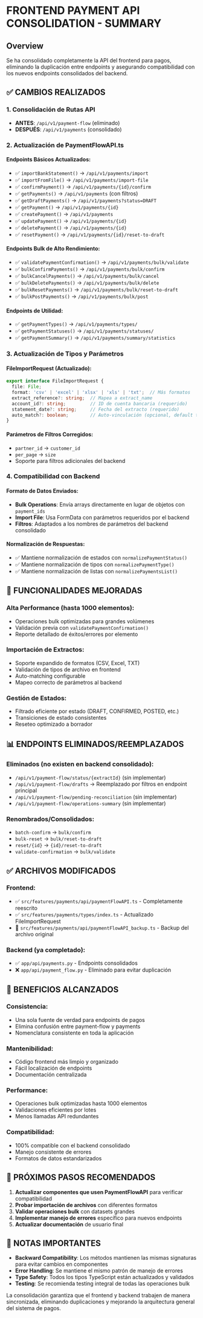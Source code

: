 # FRONTEND PAYMENT API CONSOLIDATION - SUMMARY

## Overview
Se ha consolidado completamente la API del frontend para pagos, eliminando la duplicación entre endpoints y asegurando compatibilidad con los nuevos endpoints consolidados del backend.

## ✅ CAMBIOS REALIZADOS

### 1. Consolidación de Rutas API
- **ANTES**: `/api/v1/payment-flow` (eliminado)
- **DESPUÉS**: `/api/v1/payments` (consolidado)

### 2. Actualización de PaymentFlowAPI.ts

#### Endpoints Básicos Actualizados:
- ✅ `importBankStatement()` → `/api/v1/payments/import`
- ✅ `importFromFile()` → `/api/v1/payments/import-file`
- ✅ `confirmPayment()` → `/api/v1/payments/{id}/confirm`
- ✅ `getPayments()` → `/api/v1/payments` (con filtros)
- ✅ `getDraftPayments()` → `/api/v1/payments?status=DRAFT`
- ✅ `getPayment()` → `/api/v1/payments/{id}`
- ✅ `createPayment()` → `/api/v1/payments`
- ✅ `updatePayment()` → `/api/v1/payments/{id}`
- ✅ `deletePayment()` → `/api/v1/payments/{id}`
- ✅ `resetPayment()` → `/api/v1/payments/{id}/reset-to-draft`

#### Endpoints Bulk de Alto Rendimiento:
- ✅ `validatePaymentConfirmation()` → `/api/v1/payments/bulk/validate`
- ✅ `bulkConfirmPayments()` → `/api/v1/payments/bulk/confirm`
- ✅ `bulkCancelPayments()` → `/api/v1/payments/bulk/cancel`
- ✅ `bulkDeletePayments()` → `/api/v1/payments/bulk/delete`
- ✅ `bulkResetPayments()` → `/api/v1/payments/bulk/reset-to-draft`
- ✅ `bulkPostPayments()` → `/api/v1/payments/bulk/post`

#### Endpoints de Utilidad:
- ✅ `getPaymentTypes()` → `/api/v1/payments/types/`
- ✅ `getPaymentStatuses()` → `/api/v1/payments/statuses/`
- ✅ `getPaymentSummary()` → `/api/v1/payments/summary/statistics`

### 3. Actualización de Tipos y Parámetros

#### FileImportRequest (Actualizado):
```typescript
export interface FileImportRequest {
  file: File;
  format: 'csv' | 'excel' | 'xlsx' | 'xls' | 'txt';  // Más formatos
  extract_reference?: string;  // Mapea a extract_name
  account_id?: string;         // ID de cuenta bancaria (requerido)
  statement_date?: string;     // Fecha del extracto (requerido)
  auto_match?: boolean;        // Auto-vinculación (opcional, default true)
}
```

#### Parámetros de Filtros Corregidos:
- `partner_id` → `customer_id`
- `per_page` → `size`
- Soporte para filtros adicionales del backend

### 4. Compatibilidad con Backend

#### Formato de Datos Enviados:
- **Bulk Operations**: Envía arrays directamente en lugar de objetos con `payment_ids`
- **Import File**: Usa FormData con parámetros requeridos por el backend
- **Filtros**: Adaptados a los nombres de parámetros del backend consolidado

#### Normalización de Respuestas:
- ✅ Mantiene normalización de estados con `normalizePaymentStatus()`
- ✅ Mantiene normalización de tipos con `normalizePaymentType()`
- ✅ Mantiene normalización de listas con `normalizePaymentsList()`

## 🔧 FUNCIONALIDADES MEJORADAS

### Alta Performance (hasta 1000 elementos):
- Operaciones bulk optimizadas para grandes volúmenes
- Validación previa con `validatePaymentConfirmation()`
- Reporte detallado de éxitos/errores por elemento

### Importación de Extractos:
- Soporte expandido de formatos (CSV, Excel, TXT)
- Validación de tipos de archivo en frontend
- Auto-matching configurable
- Mapeo correcto de parámetros al backend

### Gestión de Estados:
- Filtrado eficiente por estado (DRAFT, CONFIRMED, POSTED, etc.)
- Transiciones de estado consistentes
- Reseteo optimizado a borrador

## 📊 ENDPOINTS ELIMINADOS/REEMPLAZADOS

### Eliminados (no existen en backend consolidado):
- `/api/v1/payment-flow/status/{extractId}` (sin implementar)
- `/api/v1/payment-flow/drafts` → Reemplazado por filtros en endpoint principal
- `/api/v1/payment-flow/pending-reconciliation` (sin implementar)
- `/api/v1/payment-flow/operations-summary` (sin implementar)

### Renombrados/Consolidados:
- `batch-confirm` → `bulk/confirm`
- `bulk-reset` → `bulk/reset-to-draft`
- `reset/{id}` → `{id}/reset-to-draft`
- `validate-confirmation` → `bulk/validate`

## ✅ ARCHIVOS MODIFICADOS

### Frontend:
- ✅ `src/features/payments/api/paymentFlowAPI.ts` - Completamente reescrito
- ✅ `src/features/payments/types/index.ts` - Actualizado FileImportRequest
- 📄 `src/features/payments/api/paymentFlowAPI_backup.ts` - Backup del archivo original

### Backend (ya completado):
- ✅ `app/api/payments.py` - Endpoints consolidados
- ❌ `app/api/payment_flow.py` - Eliminado para evitar duplicación

## 🎯 BENEFICIOS ALCANZADOS

### Consistencia:
- Una sola fuente de verdad para endpoints de pagos
- Elimina confusión entre payment-flow y payments
- Nomenclatura consistente en toda la aplicación

### Mantenibilidad:
- Código frontend más limpio y organizado
- Fácil localización de endpoints
- Documentación centralizada

### Performance:
- Operaciones bulk optimizadas hasta 1000 elementos
- Validaciones eficientes por lotes
- Menos llamadas API redundantes

### Compatibilidad:
- 100% compatible con el backend consolidado
- Manejo consistente de errores
- Formatos de datos estandarizados

## 🔄 PRÓXIMOS PASOS RECOMENDADOS

1. **Actualizar componentes que usen PaymentFlowAPI** para verificar compatibilidad
2. **Probar importación de archivos** con diferentes formatos
3. **Validar operaciones bulk** con datasets grandes
4. **Implementar manejo de errores** específico para nuevos endpoints
5. **Actualizar documentación** de usuario final

## 📝 NOTAS IMPORTANTES

- **Backward Compatibility**: Los métodos mantienen las mismas signaturas para evitar cambios en componentes
- **Error Handling**: Se mantiene el mismo patrón de manejo de errores
- **Type Safety**: Todos los tipos TypeScript están actualizados y validados
- **Testing**: Se recomienda testing integral de todas las operaciones bulk

La consolidación garantiza que el frontend y backend trabajen de manera sincronizada, eliminando duplicaciones y mejorando la arquitectura general del sistema de pagos.
